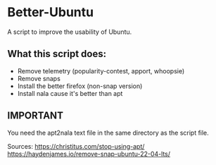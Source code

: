 # Better-Ubuntu
A script to improve the usability of Ubuntu.

## What this script does:
* Remove telemetry (popularity-contest, apport, whoopsie)
* Remove snaps
* Install the better firefox (non-snap version)
* Install nala cause it's better than apt


## IMPORTANT
You need the apt2nala text file in the same directory as the script file.

Sources:
https://christitus.com/stop-using-apt/  
https://haydenjames.io/remove-snap-ubuntu-22-04-lts/
